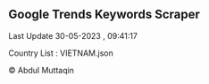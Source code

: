 

## Google Trends Keywords Scraper 
 
Last Update 30-05-2023 , 09:41:17

Country List :
VIETNAM.json



© Abdul Muttaqin 
